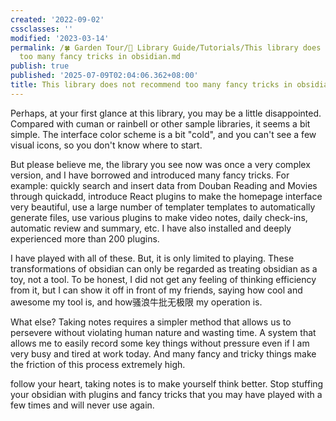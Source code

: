 ```yaml
---
created: '2022-09-02'
cssclasses: ''
modified: '2023-03-14'
permalink: /🍀 Garden Tour/🧰 Library Guide/Tutorials/This library does not recommend
  too many fancy tricks in obsidian.md
publish: true
published: '2025-07-09T02:04:06.362+08:00'
title: This library does not recommend too many fancy tricks in obsidian
---
```

Perhaps, at your first glance at this library, you may be a little disappointed. Compared with cuman or rainbell or other sample libraries, it seems a bit simple. The interface color scheme is a bit "cold", and you can't see a few visual icons, so you don't know where to start.

But please believe me, the library you see now was once a very complex version, and I have borrowed and introduced many fancy tricks. For example: quickly search and insert data from Douban Reading and Movies through quickadd, introduce React plugins to make the homepage interface very beautiful, use a large number of templater templates to automatically generate files, use various plugins to make video notes, daily check-ins, automatic review and summary, etc. I have also installed and deeply experienced more than 200 plugins.

I have played with all of these. But, it is only limited to playing. These transformations of obsidian can only be regarded as treating obsidian as a toy, not a tool. To be honest, I did not get any feeling of thinking efficiency from it, but I can show it off in front of my friends, saying how cool and awesome my tool is, and how骚浪牛批无极限 my operation is.

What else? Taking notes requires a simpler method that allows us to persevere without violating human nature and wasting time. A system that allows me to easily record some key things without pressure even if I am very busy and tired at work today. And many fancy and tricky things make the friction of this process extremely high.

follow your heart, taking notes is to make yourself think better. Stop stuffing your obsidian with plugins and fancy tricks that you may have played with a few times and will never use again. 